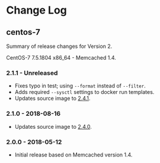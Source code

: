 # Change Log

## centos-7

Summary of release changes for Version 2.

CentOS-7 7.5.1804 x86_64 - Memcached 1.4.

### 2.1.1 - Unreleased

- Fixes typo in test; using `--format` instead of `--filter`.
- Adds required `--sysctl` settings to docker run templates.
- Updates source image to [2.4.1](https://github.com/jdeathe/centos-ssh/releases/tag/2.4.1).

### 2.1.0 - 2018-08-16

- Updates source image to [2.4.0](https://github.com/jdeathe/centos-ssh/releases/tag/2.4.0).

### 2.0.0 - 2018-05-12

- Initial release based on Memcached version 1.4.
